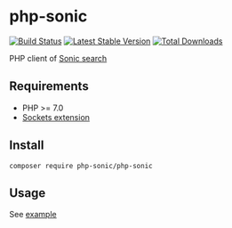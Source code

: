 # php-sonic

[![Build Status](https://travis-ci.com/php-sonic/php-sonic.svg?branch=master)](https://travis-ci.com/php-sonic/php-sonic)
[![Latest Stable Version](https://poser.pugx.org/php-sonic/php-sonic/version)](https://packagist.org/packages/php-sonic/php-sonic)
[![Total Downloads](https://poser.pugx.org/php-sonic/php-sonic/downloads)](https://packagist.org/packages/php-sonic/php-sonic)

PHP client of [Sonic search](https://github.com/valeriansaliou/sonic)

## Requirements

- PHP >= 7.0
- [Sockets extension](https://www.php.net/manual/en/book.sockets.php)

## Install

```
composer require php-sonic/php-sonic
```

## Usage

See [example](./example.php)